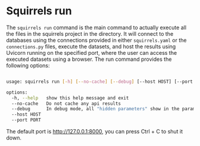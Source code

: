 # Squirrels run

The `squirrels run` command is the main command to actually execute all the files in the squirrels project in the directory. It will connect to the databases using the connections provided in either `squirrels.yaml` or the `connections.py` files, execute the datasets, and host the results using Uvicorn running on the specified port, where the user can access the executed datasets using a browser. The run command provides the following options:

```bash

usage: squirrels run [-h] [--no-cache] [--debug] [--host HOST] [--port PORT]

options:
  -h, --help   show this help message and exit
  --no-cache   Do not cache any api results
  --debug      In debug mode, all "hidden parameters" show in the parameters response
  --host HOST
  --port PORT

```

The default port is http://127.0.0.1:8000, you can press Ctrl + C to shut it down.